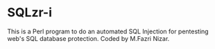 # SQLzr-i
This is a Perl program to do an automated SQL Injection for pentesting web's SQL database protection. Coded by M.Fazri Nizar.
